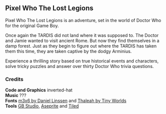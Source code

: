 ## Pixel Who The Lost Legions
Pixel Who The Lost Legions is an adventure, set in the world of Doctor Who for the original Game Boy.

Once again the TARDIS did not land where it was supposed to. The Doctor and Jamie wanted to visit ancient Rome. But now they find themselves in a damp forest. Just as they begin to figure out where the TARDIS has taken them this time, they are taken captive by the dodgy Arminius.

Experience a thrilling story based on true historical events and characters, solve tricky puzzles and answer over thirty Doctor Who trivia questions.


### Credits
**Code and Graphics** inverted-hat<br>
**Music** ???<br>
**Fonts** [m3x6 by Daniel Linssen](https://managore.itch.io/m3x6) and [Thaleah by Tiny Worlds](https://tinyworlds.itch.io/free-pixel-font-thaleah)<br>
**Tools** [GB Studio](https://www.gbstudio.dev/), [Aseprite](https://www.aseprite.org/) and [Tiled](https://www.mapeditor.org/)
